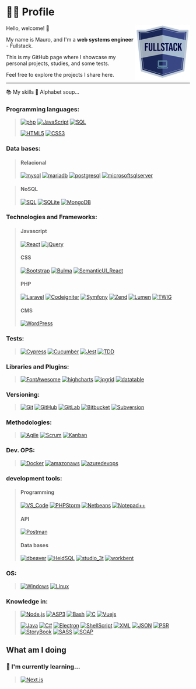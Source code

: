 # 🧔🏻 Profile

<img align='right' src="/images/fullstack.png" alt="Fullstack developer" style="height: auto; width:150px;"/>

Hello, welcome! 👋

My name is Mauro, and I'm a **web systems engineer** - Fullstack.

This is my GitHub page where I showcase my personal projects, studies, and some tests.

Feel free to explore the projects I share here.

<hr>

📚 My skills 🥣 Alphabet soup...

### Programming languages:
> [![php](https://img.shields.io/badge/PHP-black?style=for-the-badge&logo=php)](https://github.com/neuronioazul)
> [![JavaScript](https://img.shields.io/badge/javascript-black?style=for-the-badge&logo=javascript)](https://github.com/neuronioazul)
> [![SQL](https://img.shields.io/badge/sql-black?style=for-the-badge&logo=sql)](https://github.com/neuronioazul)
> 
> [![HTML5](https://img.shields.io/badge/html5-black?style=for-the-badge&logo=html5)](https://github.com/neuronioazul)
> [![CSS3](https://img.shields.io/badge/css3-black?style=for-the-badge&logo=css3)](https://github.com/neuronioazul)

### Data bases:
> #### Relacional
> [![mysql](https://img.shields.io/badge/mysql-black?style=for-the-badge&logo=mysql)](https://github.com/neuronioazul)
> [![mariadb](https://img.shields.io/badge/mariadb-black?style=for-the-badge&logo=mariadb)](https://github.com/neuronioazul)
> [![postgresql](https://img.shields.io/badge/postgresql-black?style=for-the-badge&logo=postgresql)](https://github.com/neuronioazul)
> [![microsoftsqlserver](https://img.shields.io/badge/ms_sql_server-black?style=for-the-badge&logo=microsoftsqlserver)](https://github.com/neuronioazul)

> #### NoSQL
> [![SQL](https://img.shields.io/badge/firebase-black?style=for-the-badge&logo=firebase)](https://github.com/neuronioazul)
> [![SQLite](https://img.shields.io/badge/sqlite-black?style=for-the-badge&logo=sqlite)](https://github.com/neuronioazul)
> [![MongoDB](https://img.shields.io/badge/mongodb-black?style=for-the-badge&logo=mongodb)](https://github.com/neuronioazul)

### Technologies and Frameworks:
> #### Javascript
> [![React](https://img.shields.io/badge/react-black?style=for-the-badge&logo=react)](https://github.com/neuronioazul)
> [![jQuery](https://img.shields.io/badge/jquery-black?style=for-the-badge&logo=jquery)](https://github.com/neuronioazul)
> #### CSS
> [![Bootstrap](https://img.shields.io/badge/bootstrap-black?style=for-the-badge&logo=bootstrap)](https://github.com/neuronioazul)
> [![Bulma](https://img.shields.io/badge/bulma-black?style=for-the-badge&logo=bulma)](https://github.com/neuronioazul)
> [![SemanticUI_React](https://img.shields.io/badge/semantic_ui_react-black?style=for-the-badge&logo=semanticuireact)](https://github.com/neuronioazul)
> #### PHP
> [![Laravel](https://img.shields.io/badge/laravel-black?style=for-the-badge&logo=laravel)](https://github.com/neuronioazul)
> [![Codeigniter](https://img.shields.io/badge/codeigniter-black?style=for-the-badge&logo=codeigniter)](https://github.com/neuronioazul)
> [![Symfony](https://img.shields.io/badge/symfony-black?style=for-the-badge&logo=symfony)](https://github.com/neuronioazul)
> [![Zend](https://img.shields.io/badge/zend-black?style=for-the-badge&logo=zend)](https://github.com/neuronioazul)
> [![Lumen](https://img.shields.io/badge/Lumen-black?style=for-the-badge&logo=Lumen)](https://github.com/neuronioazul)
> [![TWIG](https://img.shields.io/badge/twig-black?style=for-the-badge&logo=twig)](https://github.com/neuronioazul)
> #### CMS
> [![WordPress](https://img.shields.io/badge/WordPress-black?style=for-the-badge&logo=WordPress)](https://github.com/neuronioazul)

### Tests:
> [![Cypress](https://img.shields.io/badge/Cypress-black?style=for-the-badge&logo=Cypress)](https://github.com/neuronioazul)
> [![Cucumber](https://img.shields.io/badge/Cucumber-black?style=for-the-badge&logo=Cucumber)](https://github.com/neuronioazul)
> [![Jest](https://img.shields.io/badge/Jest-black?style=for-the-badge&logo=Jest)](https://github.com/neuronioazul)
> [![TDD](https://img.shields.io/badge/TDD-black?style=for-the-badge&logo=TDD)](https://github.com/neuronioazul)

### Libraries and Plugins:
> [![FontAwesome](https://img.shields.io/badge/FontAwesome-black?style=for-the-badge&logo=FontAwesome)](https://github.com/neuronioazul)
> [![highcharts](https://img.shields.io/badge/highcharts-black?style=for-the-badge&logo=highcharts)](https://github.com/neuronioazul)
> [![jqgrid](https://img.shields.io/badge/jqgrid-black?style=for-the-badge&logo=jqgrid)](https://github.com/neuronioazul)
> [![datatable](https://img.shields.io/badge/datatable-black?style=for-the-badge&logo=datatable)](https://github.com/neuronioazul)

### Versioning:
> [![Git](https://img.shields.io/badge/git-black?style=for-the-badge&logo=git)](https://github.com/neuronioazul)
> [![GitHub](https://img.shields.io/badge/github-black?style=for-the-badge&logo=github)](https://github.com/neuronioazul)
> [![GitLab](https://img.shields.io/badge/gitlab-black?style=for-the-badge&logo=gitlab)](https://github.com/neuronioazul)
> [![Bitbucket](https://img.shields.io/badge/Bitbucket-black?style=for-the-badge&logo=Bitbucket)](https://github.com/neuronioazul)
> [![Subversion](https://img.shields.io/badge/subversion-black?style=for-the-badge&logo=subversion)](https://github.com/neuronioazul)

### Methodologies: 
> [![Agile](https://img.shields.io/badge/agile-black?style=for-the-badge&logo=agile)](https://github.com/neuronioazul)
> [![Scrum](https://img.shields.io/badge/Scrum-black?style=for-the-badge&logo=scrumalliance)](https://github.com/neuronioazul)
> [![Kanban](https://img.shields.io/badge/Kanban-black?style=for-the-badge&logo=Kanban)](https://github.com/neuronioazul)

### Dev. OPS:
> [![Docker](https://img.shields.io/badge/docker-black?style=for-the-badge&logo=docker)](https://github.com/neuronioazul)
> [![amazonaws](https://img.shields.io/badge/amazon_aws-black?style=for-the-badge&logo=amazonaws)](https://github.com/neuronioazul)
> [![azuredevops](https://img.shields.io/badge/azuredevops-black?style=for-the-badge&logo=azuredevops)](https://github.com/neuronioazul)

### development tools:
> #### Programming
> [![VS_Code](https://img.shields.io/badge/VS_Code-black?style=for-the-badge&logo=VisualStudioCode)](https://github.com/neuronioazul)
> [![PHPStorm](https://img.shields.io/badge/PHPStorm-black?style=for-the-badge&logo=PHPStorm)](https://github.com/neuronioazul)
> [![Netbeans](https://img.shields.io/badge/Netbeans-black?style=for-the-badge&logo=apachenetbeanside)](https://github.com/neuronioazul)
> [![Notepad++](https://img.shields.io/badge/Notepad++-black?style=for-the-badge&logo=NotepadPlusplus)](https://github.com/neuronioazul)
> #### API
> [![Postman](https://img.shields.io/badge/Postman-black?style=for-the-badge&logo=Postman)](https://github.com/neuronioazul)
> #### Data bases
> [![dbeaver](https://img.shields.io/badge/dbeaver-black?style=for-the-badge&logo=dbeaver)](https://github.com/neuronioazul)
> [![HeidSQL](https://img.shields.io/badge/HeidSQL-black?style=for-the-badge&logo=HeidSQL)](https://github.com/neuronioazul)
> [![studio_3t](https://img.shields.io/badge/studio_3t-black?style=for-the-badge&logo=Bot3t)](https://github.com/neuronioazul)
> [![workbent](https://img.shields.io/badge/workbent-black?style=for-the-badge&logo=workbent)](https://github.com/neuronioazul)

### OS:
> [![Windows](https://img.shields.io/badge/Windows-black?style=for-the-badge&logo=Windows)](https://github.com/neuronioazul)
> [![Linux](https://img.shields.io/badge/linux-black?style=for-the-badge&logo=Ubuntu)](https://github.com/neuronioazul)

### Knowledge in:
> [![Node.js](https://img.shields.io/badge/node.js-black?style=for-the-badge&logo=nodedotjs)](https://github.com/neuronioazul)
> [![ASP3](https://img.shields.io/badge/asp3-black?style=for-the-badge&logo=asp3)](https://github.com/neuronioazul)
> [![Bash](https://img.shields.io/badge/bash-black?style=for-the-badge&logo=gnu-bash)](https://github.com/neuronioazul)
> [![C](https://img.shields.io/badge/c-black?style=for-the-badge&logo=c)](https://github.com/neuronioazul)
> [![Vuejs](https://img.shields.io/badge/vue.js-black?style=for-the-badge&logo=vuedotjs)](https://github.com/neuronioazul)
>
> [![Java](https://img.shields.io/badge/Java-black?style=for-the-badge&logo=openjdk)](https://github.com/neuronioazul)
> [![C#](https://img.shields.io/badge/C_sharp-black?style=for-the-badge&logo=Csharp)](https://github.com/neuronioazul)
> [![Electron](https://img.shields.io/badge/Electron-black?style=for-the-badge&logo=Electron)](https://github.com/neuronioazul)
> [![ShellScript](https://img.shields.io/badge/ShellScript-black?style=for-the-badge&logo=ShellScript)](https://github.com/neuronioazul)
> [![XML](https://img.shields.io/badge/XML-black?style=for-the-badge&logo=xml)](https://github.com/neuronioazul)
> [![JSON](https://img.shields.io/badge/JSON-black?style=for-the-badge&logo=JSON)](https://github.com/neuronioazul)
> [![PSR](https://img.shields.io/badge/PSR-black?style=for-the-badge&logo=PSR)](https://github.com/neuronioazul)
> [![StoryBook](https://img.shields.io/badge/StoryBook-black?style=for-the-badge&logo=StoryBook)](https://github.com/neuronioazul)
> [![SASS](https://img.shields.io/badge/SASS-black?style=for-the-badge&logo=SASS)](https://github.com/neuronioazul)
> [![SOAP](https://img.shields.io/badge/SOAP-black?style=for-the-badge&logo=SOAP)](https://github.com/neuronioazul)

## What am I doing

### 🌱 I'm currently learning...
> [![Next.js](https://img.shields.io/badge/next.js-black?style=for-the-badge&logo=nextdotjs)](https://github.com/neuronioazul)
